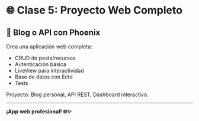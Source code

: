 # 🌐 Clase 5: Proyecto Web Completo

## 🎯 Blog o API con Phoenix

Crea una aplicación web completa:
- CRUD de posts/recursos
- Autenticación básica
- LiveView para interactividad
- Base de datos con Ecto
- Tests

Proyecto: Blog personal, API REST, Dashboard interactivo.

---

**¡App web profesional! 🌐✨**

